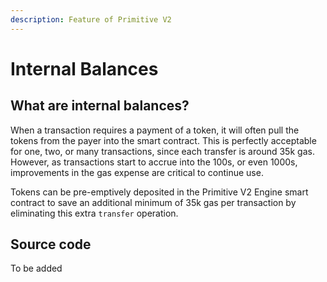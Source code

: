 ```yaml
---
description: Feature of Primitive V2
---
```


# Internal Balances

## What are internal balances?

When a transaction requires a payment of a token, it will often pull the tokens from the payer into the smart contract. This is perfectly acceptable for one, two, or many transactions, since each transfer is around 35k gas. However, as transactions start to accrue into the 100s, or even 1000s, improvements in the gas expense are critical to continue use.

Tokens can be pre-emptively deposited in the Primitive V2 Engine smart contract to save an additional minimum of 35k gas per transaction by eliminating this extra `transfer` operation.

## Source code

To be added

